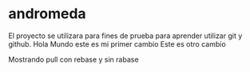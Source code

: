 # andromeda
El proyecto se utilizara para fines de prueba para aprender utilizar git y github.
Hola Mundo este es mi primer cambio
Este es otro cambio

Mostrando pull con rebase y sin rabase
